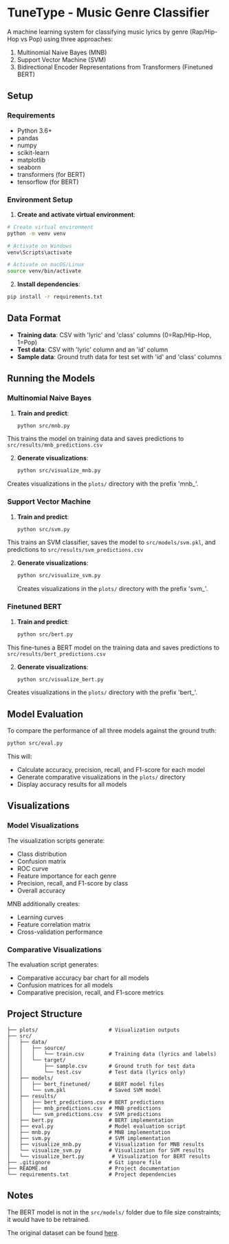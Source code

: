 # TuneType - Music Genre Classifier

A machine learning system for classifying music lyrics by genre (Rap/Hip-Hop vs Pop) using three approaches:

1. Multinomial Naive Bayes (MNB)
2. Support Vector Machine (SVM)
3. Bidirectional Encoder Representations from Transformers (Finetuned BERT)

## Setup

### Requirements

- Python 3.6+
- pandas
- numpy
- scikit-learn
- matplotlib
- seaborn
- transformers (for BERT)
- tensorflow (for BERT)

### Environment Setup

1. **Create and activate virtual environment**:

```bash
# Create virtual environment
python -m venv venv

# Activate on Windows
venv\Scripts\activate

# Activate on macOS/Linux
source venv/bin/activate
```

2. **Install dependencies**:

```bash
pip install -r requirements.txt
```

## Data Format

- **Training data**: CSV with 'lyric' and 'class' columns (0=Rap/Hip-Hop, 1=Pop)
- **Test data**: CSV with 'lyric' column and an 'id' column
- **Sample data**: Ground truth data for test set with 'id' and 'class' columns

## Running the Models

### Multinomial Naive Bayes

1. **Train and predict**:

   ```bash
   python src/mnb.py
   ```

This trains the model on training data and saves predictions to `src/results/mnb_predictions.csv`

2. **Generate visualizations**:
   ```bash
   python src/visualize_mnb.py
   ```

Creates visualizations in the `plots/` directory with the prefix 'mnb\_'.

### Support Vector Machine

1. **Train and predict**:

   ```bash
   python src/svm.py
   ```

This trains an SVM classifier, saves the model to `src/models/svm.pkl`, and predictions to `src/results/svm_predictions.csv`

2. **Generate visualizations**:
   ```bash
   python src/visualize_svm.py
   ```
   Creates visualizations in the `plots/` directory with the prefix 'svm\_'.

### Finetuned BERT

1. **Train and predict**:
   ```bash
   python src/bert.py
   ```

This fine-tunes a BERT model on the training data and saves predictions to `src/results/bert_predictions.csv`

2. **Generate visualizations**:
   ```bash
   python src/visualize_bert.py
   ```

Creates visualizations in the `plots/` directory with the prefix 'bert\_'.

## Model Evaluation

To compare the performance of all three models against the ground truth:

```bash
python src/eval.py
```

This will:

- Calculate accuracy, precision, recall, and F1-score for each model
- Generate comparative visualizations in the `plots/` directory
- Display accuracy results for all models

## Visualizations

### Model Visualizations

The visualization scripts generate:

- Class distribution
- Confusion matrix
- ROC curve
- Feature importance for each genre
- Precision, recall, and F1-score by class
- Overall accuracy

MNB additionally creates:

- Learning curves
- Feature correlation matrix
- Cross-validation performance

### Comparative Visualizations

The evaluation script generates:

- Comparative accuracy bar chart for all models
- Confusion matrices for all models
- Comparative precision, recall, and F1-score metrics

## Project Structure

```
├── plots/                       # Visualization outputs
├── src/
│   ├── data/
│   │   ├── source/
│   │   │   └── train.csv        # Training data (lyrics and labels)
│   │   └── target/
│   │       ├── sample.csv       # Ground truth for test data
│   │       └── test.csv         # Test data (lyrics only)
│   ├── models/
│   │   ├── bert_finetuned/      # BERT model files
│   │   └── svm.pkl              # Saved SVM model
│   ├── results/
│   │   ├── bert_predictions.csv # BERT predictions
│   │   ├── mnb_predictions.csv  # MNB predictions
│   │   └── svm_predictions.csv  # SVM predictions
│   ├── bert.py                  # BERT implementation
│   ├── eval.py                  # Model evaluation script
│   ├── mnb.py                   # MNB implementation
│   ├── svm.py                   # SVM implementation
│   ├── visualize_mnb.py         # Visualization for MNB results
│   └── visualize_svm.py         # Visualization for SVM results
│   └── visualize_bert.py         # Visualization for BERT results
├── .gitignore                   # Git ignore file
├── README.md                    # Project documentation
└── requirements.txt             # Project dependencies
```

## Notes

The BERT model is not in the `src/models/` folder due to file size constraints; it would have to be retrained.

The original dataset can be found [here](https://www.kaggle.com/datasets/sshikamaru/music-genre-classification/).
